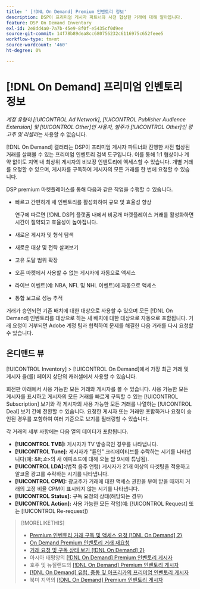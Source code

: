 ```yaml
---
title: ' [!DNL On Demand] Premium 인벤토리 정보'
description: DSP이 프리미엄 게시자 파트너와 사전 협상한 거래에 대해 알아봅니다.
feature: DSP On Demand Inventory
exl-id: 2e8dd4a0-7a7b-45e9-8f0f-e5435cf0d9ee
source-git-commit: 14f78b89dea8cc680756232c6116975c652feee5
workflow-type: tm+mt
source-wordcount: '460'
ht-degree: 0%

---
```


# [!DNL On Demand] 프리미엄 인벤토리 정보

*계정 유형이 [!UICONTROL Ad Network], [!UICONTROL Publisher Audience Extension] 및 [!UICONTROL Other]인 사용자, 범주가 [!UICONTROL Other]인 광고주 및 리셀러*&#x200B;는 사용할 수 없습니다.

[!DNL On Demand] 갤러리는 DSP이 프리미엄 게시자 파트너와 진행한 사전 협상된 거래를 살펴볼 수 있는 프리미엄 인벤토리 검색 도구입니다. 이를 통해 1:1 협상이나 계약 없이도 지역 내 최상위 게시자의 비보장 인벤토리에 액세스할 수 있습니다. 개별 거래를 요청할 수 있으며, 게시자를 구독하여 게시자의 모든 거래를 한 번에 요청할 수 있습니다.

DSP premium 마켓플레이스를 통해 다음과 같은 작업을 수행할 수 있습니다.

* 빠르고 간편하게 새 인벤토리를 활성화하여 규모 및 효율성 향상

  연구에 따르면 [!DNL DSP] 플랫폼 내에서 비공개 마켓플레이스 거래를 활성화하면 시간이 절약되고 효율성이 높아집니다.

* 새로운 게시자 및 형식 탐색

* 새로운 대상 및 전략 살펴보기

* 고유 도달 범위 확장

* 오픈 마켓에서 사용할 수 없는 게시자에 자동으로 액세스

* 라이브 이벤트(예: NBA, NFL 및 NHL 이벤트)에 자동으로 액세스

* 통합 보고로 성능 추적

거래가 승인되면 기존 배치에 대한 대상으로 사용할 수 있으며 모든 [!DNL On Demand] 인벤토리를 대상으로 하는 새 배치에 대한 대상으로 자동으로 포함됩니다. 거래 요청이 거부되면 Adobe 계정 팀과 협력하여 문제를 해결한 다음 거래를 다시 요청할 수 있습니다.

## 온디맨드 뷰

[!UICONTROL Inventory] > [!UICONTROL On Demand]에서 가장 최근 거래 및 게시자 <!-- how recent? -->을(를) 페이지 상단의 캐러셀에서 사용할 수 있습니다.

회전판 아래에서 사용 가능한 모든 거래와 게시자를 볼 수 있습니다. 사용 가능한 모든 게시자를 표시하고 게시자의 모든 거래를 빠르게 구독할 수 있는 [!UICONTROL Subscription] 보기와 각 게시자의 사용 가능한 모든 거래를 나열하는 [!UICONTROL Deal] 보기 간에 전환할 수 있습니다. 요청한 게시자 또는 거래만 포함하거나 요청이 승인된 경우를 포함하여 여러 기준으로 보기를 필터링할 수 있습니다.

각 거래의 세부 사항에는 다음 열의 데이터가 포함됩니다.

* **[!UICONTROL TVB]:** 게시자가 TV 방송국인 경우를 나타냅니다.
* **[!UICONTROL Tune]:** 게시자가 &quot;튠인&quot; 크리에이티브를 수락하는 시기를 나타냅니다(예: \&lt;*쇼*\>의 새 에피소드에 대해 오늘 밤 9시에 튜닝됨).
* **[!UICONTROL LDA]:**(법적 음주 연령) 게시자가 21개 이상의 타겟팅을 적용하고 알코올 광고를 수락하는 시기를 나타냅니다.
* **[!UICONTROL CPM]:** 광고주가 거래에 대한 액세스 권한을 부여 받을 때까지 거래의 고정 비율 CPM이 표시되지 않는 시기를 나타냅니다.
* **[!UICONTROL Status]:** 구독 요청의 상태(해당되는 경우)
* **[!UICONTROL Action]:** 사용 가능한 모든 작업(예: [!UICONTROL Request] 또는 [!UICONTROL Re-request])

>[!MORELIKETHIS]
>
>* [Premium 인벤토리 거래 구독 및 액세스 요청 [!DNL On Demand] 2}](on-demand-inventory-subscribe.md)
>* [On Demand Premium 인벤토리 거래 재요청](on-demand-inventory-rerequest.md)
>* [거래 요청 및 구독 상태 보기 [!DNL On Demand] 2}](on-demand-inventory-view-status.md)
>* 아시아 태평양의 [[!DNL On Demand] Premium 인벤토리 게시자](on-demand-inventory-publishers-apac.md)
>* 호주 및 뉴질랜드의 [[!DNL On Demand] Premium 인벤토리 게시자](on-demand-inventory-publishers-anz.md)
>* [[!DNL On Demand] 유럽, 중동 및 아프리카의 프리미엄 인벤토리 게시자](on-demand-inventory-publishers-emea.md)
>* 북미 지역의 [[!DNL On Demand] Premium 인벤토리 게시자](on-demand-inventory-publishers-na.md)
